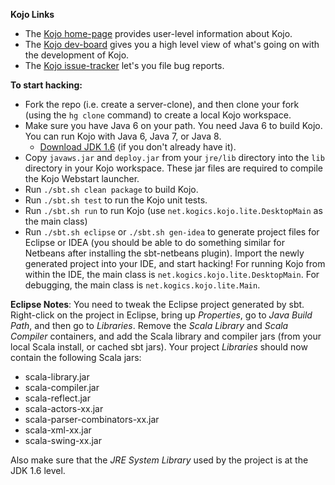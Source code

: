 **Kojo Links**

* The [Kojo home-page][1] provides user-level information about Kojo.
* The [Kojo dev-board][2] gives you a high level view of what's going on with the development of Kojo. 
* The [Kojo issue-tracker][3] let's you file bug reports.

**To start hacking:**

* Fork the repo (i.e. create a server-clone), and then clone your fork (using the `hg clone` command) to create a local Kojo workspace.
* Make sure you have Java 6 on your path. You need Java 6 to build Kojo.  You can run Kojo with Java 6, Java 7, or Java 8.
    * [Download JDK 1.6][4] (if you don't already have it).
* Copy `javaws.jar` and `deploy.jar` from your `jre/lib` directory into the `lib` directory in your Kojo workspace. These jar files are required to compile the Kojo Webstart launcher.
* Run `./sbt.sh clean package` to build Kojo.
* Run `./sbt.sh test` to run the Kojo unit tests.
* Run `./sbt.sh run` to run Kojo (use `net.kogics.kojo.lite.DesktopMain` as the main class)
* Run `./sbt.sh eclipse` or `./sbt.sh gen-idea` to generate project files for Eclipse or IDEA (you should be able to do something similar for Netbeans after installing the sbt-netbeans plugin). Import the newly generated project into your IDE, and start hacking! For running Kojo from within the IDE, the main class is `net.kogics.kojo.lite.DesktopMain`. For debugging, the main class is `net.kogics.kojo.lite.Main`. 

**Eclipse Notes**:
You need to tweak the Eclipse project generated by sbt. Right-click on the project in Eclipse, bring up *Properties*, go to *Java Build Path*, and then go to *Libraries*. Remove the *Scala Library* and *Scala Compiler* containers, and add the Scala library and compiler jars (from your local Scala install, or cached sbt jars). Your project *Libraries* should now contain the following Scala jars:

* scala-library.jar
* scala-compiler.jar
* scala-reflect.jar
* scala-actors-xx.jar
* scala-parser-combinators-xx.jar
* scala-xml-xx.jar
* scala-swing-xx.jar
 
Also make sure that the *JRE System Library* used by the project is at the JDK 1.6 level.


  [1]: http://www.kogics.net/kojo
  [2]: https://trello.com/b/hxgeMSOj/kojo-development
  [3]: http://code.google.com/p/kojo/issues/list
  [4]: http://www.oracle.com/technetwork/java/javase/downloads/java-archive-downloads-javase6-419409.html